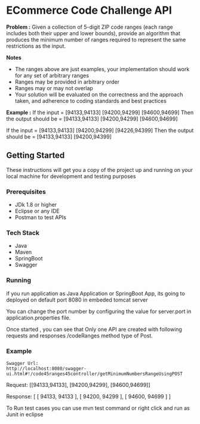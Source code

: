 # ECommerce Code Challenge API

**Problem :**
Given a collection of 5-digit ZIP code ranges (each range includes both their upper and lower bounds), provide an algorithm that produces the minimum number of ranges required to represent the same restrictions as the input.

**Notes**
- The ranges above are just examples, your implementation should work for any set of arbitrary ranges
- Ranges may be provided in arbitrary order
- Ranges may or may not overlap
- Your solution will be evaluated on the correctness and the approach taken, and adherence to coding standards and best practices

**Example :**
If the input = [94133,94133] [94200,94299] [94600,94699]
Then the output should be = [94133,94133] [94200,94299] [94600,94699]

If the input = [94133,94133] [94200,94299] [94226,94399] 
Then the output should be = [94133,94133] [94200,94399]

## Getting Started

These instructions will get you a copy of the project up and running on your local machine for development and testing purposes

### Prerequisites

- JDk 1.8 or higher
- Eclipse or any IDE 
- Postman to test APIs

### Tech Stack

- Java
- Maven
- SpringBoot
- Swagger

### Running

if you run application as Java Application or SpringBoot App, its going to deployed on default port 8080 in embeded tomcat server

You can change the port number by configuring the value for server.port in application.properties file.

Once started , you can see that Only one API are created with  following requests and responses
 /codeRanges method type of Post.
 
### Example

```
Swagger Url:
http://localhost:8080/swagger-ui.html#!/code45ranges45controller/getMinimumNumbersRangeUsingPOST
```
 
Request: [[94133,94133], [94200,94299], [94600,94699]]

Response:
[
  [
    94133,
    94133
  ],
  [
    94200,
    94299
  ],
  [
    94600,
    94699
  ]
]

To Run test cases you can use mvn test command or right click and run as Junit in eclipse
